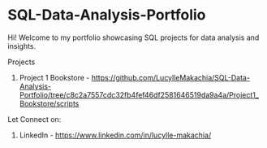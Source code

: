 # SQL-Data-Analysis-Portfolio
Hi! Welcome to my portfolio showcasing SQL projects for data analysis and insights.

Projects
1. Project 1 Bookstore - https://github.com/LucylleMakachia/SQL-Data-Analysis-Portfolio/tree/c8c2a7557cdc32fb4fef46df2581646519da9a4a/Project1_Bookstore/scripts


Let Connect on:
1. LinkedIn - https://www.linkedin.com/in/lucylle-makachia/ 
